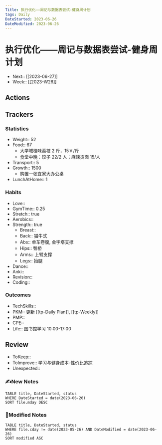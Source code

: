 ```yaml
---
Title: 执行优化——周记与数据表尝试-健身周计划
tags: Daily
DateStarted: 2023-06-26
DateModified: 2023-06-26
---
```

# 执行优化——周记与数据表尝试-健身周计划
- Next:: [[2023-06-27]]
- Week:: [[2023-W26]]
## Actions
## Trackers 
### Statistics 
- Weight:: 52
- Food:: 67
	- 大学城桂味荔枝 2 斤，15￥/斤
	- 食堂中晚：饺子 22/2 人；麻辣烫面 15/人
- Transport:: 5
- Growth:: 1500
	- 购置一张宜家大办公桌
- LunchAtHome:: 1
### Habits
- Love::
- GymTime:: 0.25
- Stretch:: true
- Aerobics:: 
- Strength:: true
	- Breast::
	- Back:: 猫牛式
	- Abs:: 单车卷腹, 金字塔支撑
	- Hips:: 臀桥
	- Arms:: 上臂支撑
	- Legs:: 抬腿
- Dance::
- Anki::
- Revision::
- Coding:: 
### Outcomes
- TechSkills::
- PKM:: 更新 [[tp-Daily Plan]], [[tp-Weekly]]
- PMP:: 
- CPE::
- Life:: 图书馆学习 10:00-17:00
## Review
- ToKeep::  
- ToImprove:: 学习与健身成本-性价比追踪
- Unexpected::  
### ✍️New Notes

```dataview
TABLE title, DateStarted, status
WHERE DateStarted = date(2023-06-26)
SORT file.mday DESC
```

### 📝Modified Notes

```dataview
TABLE title, DateStarted, status
WHERE file.cday != date(2023-05-26) AND DateModified = date(2023-06-26)
SORT modified ASC
```
